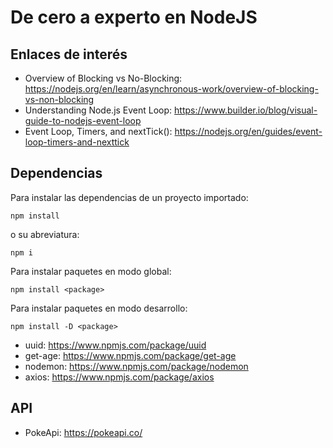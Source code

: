 # De cero a experto en NodeJS

## Enlaces de interés

- Overview of Blocking vs No-Blocking: https://nodejs.org/en/learn/asynchronous-work/overview-of-blocking-vs-non-blocking
- Understanding Node.js Event Loop: https://www.builder.io/blog/visual-guide-to-nodejs-event-loop
- Event Loop, Timers, and nextTick(): https://nodejs.org/en/guides/event-loop-timers-and-nexttick

## Dependencias

Para instalar las dependencias de un proyecto importado:
```
npm install
```
o su abreviatura:
```
npm i
```
Para instalar paquetes en modo global:
```
npm install <package>
```
Para instalar paquetes en modo desarrollo:
```
npm install -D <package>
```


- uuid: https://www.npmjs.com/package/uuid
- get-age: https://www.npmjs.com/package/get-age
- nodemon: https://www.npmjs.com/package/nodemon
- axios: https://www.npmjs.com/package/axios

## API

- PokeApi: https://pokeapi.co/